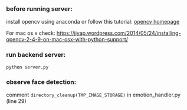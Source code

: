 ### before running server:

install opencv using anaconda
or follow this tutorial: [opencv homepage](http://docs.opencv.org/2.4/doc/tutorials/introduction/linux_install/linux_install.html)

For mac os x check: https://jjyap.wordpress.com/2014/05/24/installing-opencv-2-4-9-on-mac-osx-with-python-support/

### run backend server: 

`python server.py`


### observe face detection:

comment `directory_cleanup(TMP_IMAGE_STORAGE)` in emotion_handler.py (line 29)

